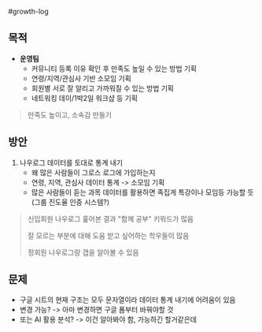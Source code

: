 #growth-log

## 목적
- **운영팀**
	- 커뮤니티 등록 이유 확인 후 만족도 높일 수 있는 방법 기획
	- 연령/지역/관심사 기반 소모임 기획
	- 회원별 서로 잘 알리고 가까워질 수 있는 방법 기획
	- 네트워킹 데이/1박2일 워크샵 등 기획

> 만족도 높이고, 소속감 만들기

## 방안
1. 나우로그 데이터를 토대로 통계 내기
	- 왜 많은 사람들이 그로스 로그에 가입하는지
	- 연령, 지역, 관심사 데이터 통계 -> 소모임 기획
	- 많은 사람들이 듣는 과목 데이터를 활용하면 족집게 특강이나 모임등 가능할 듯 (그룹 진도율 인증 시스템?)

> 신입회원 나우로그 훑어본 결과 "함께 공부" 키워드가 많음
> 
> 잘 모르는 부분에 대해 도움 받고 싶어하는 학우들이 많음
> 
> 정회원 나우로그랑 갭을 알아볼 수 있음

## 문제
- 구글 시트의 현재 구조는 모두 문자열이라 데이터 통계 내기에 어려움이 있음
- 변경 가능? -> 아마 변경하면 구글 폼부터 바꿔야할 것
- 또는 AI 활용 분석? -> 이건 알아봐야 함, 가능하긴 할거같은데